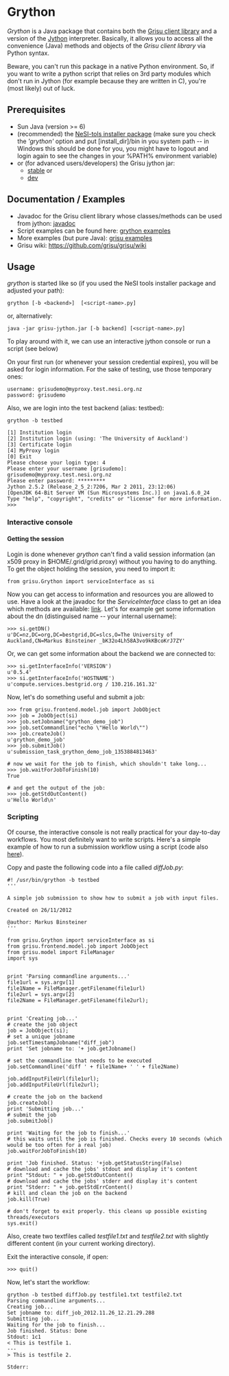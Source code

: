 Grython
=======

*Grython* is a Java package that contains both the [Grisu client library](https://github.com/grisu/grisu/wiki/Grisu-client-library) and a version of the [Jython](http://jython.org/) interpreter. Basically, it allows you to access all the convenience (Java) methods and objects of the *Grisu client library* via Python syntax. 

Beware, you can't run this package in a native Python environment. So, if you want to write a python script that relies on 3rd party modules which don't run in Jython (for example because they are written in C), you're (most likely) out of luck.


Prerequisites
---------------------

* Sun Java (version >= 6)
* (recommended) the [NeSI-tols installer package](http://code.ceres.auckland.ac.nz/downloads/nesi/nesi-tools-installer.jar) (make sure you check the *'grython'* option and put [install_dir]/bin in you system path -- in Windows this should be done for you, you might have to logout and login again to see the changes in your %PATH% environment variable)
* or (for advanced users/developers) the Grisu jython jar:
  * [stable](http://code.ceres.auckland.ac.nz/stable-downloads/grisu-jython.jar) or
  * [dev](http://code.ceres.auckland.ac.nz/snapshot-downloads/grisu-jython-dev.jar)


Documentation / Examples
---------------------------

* Javadoc for the Grisu client library whose classes/methods can be used from jython: [javadoc](https://code.ceres.auckland.ac.nz/jenkins/job/Grisu-SNAPSHOT-Javadoc/javadoc/)
* Script examples can be found here: [grython examples](https://github.com/grisu/grisu-jython/tree/master/src/main/jython/examples)
* More examples (but pure Java): [grisu examples](https://github.com/grisu/examples)
* Grisu wiki: https://github.com/grisu/grisu/wiki

Usage
----------

*grython* is started like so (if you used the NeSI tools installer package and adjusted your path):

    grython [-b <backend>]  [<script-name>.py]
	
or, alternatively:

    java -jar grisu-jython.jar [-b backend] [<script-name>.py]
	
To play around with it, we can use an interactive jython console or run a script (see below)

On your first run (or whenever your session credential expires), you will be asked for login information. For the sake of testing, use those temporary ones:

    username: grisudemo@myproxy.test.nesi.org.nz
	password: grisudemo

Also, we are login into the test backend (alias: testbed):

    grython -b testbed

    [1] Institution login
    [2] Institution login (using: 'The University of Auckland')
    [3] Certificate login
    [4] MyProxy login
    [0] Exit
    Please choose your login type: 4
    Please enter your username [grisudemo]: grisudemo@myproxy.test.nesi.org.nz
    Please enter password: *********
    Jython 2.5.2 (Release_2_5_2:7206, Mar 2 2011, 23:12:06) 
    [OpenJDK 64-Bit Server VM (Sun Microsystems Inc.)] on java1.6.0_24
    Type "help", "copyright", "credits" or "license" for more information.
    >>> 

### Interactive console

#### Getting the session

Login is done whenever *grython* can't find a valid session information (an x509 proxy in $HOME/.grid/grid.proxy) without you having to do anything. To get the object holding the session, you need to import it:

    from grisu.Grython import serviceInterface as si

Now you can get access to information and resources you are allowed to use. Have a look at the javadoc for the _ServiceInterface_ class to get an idea which methods are available: [link](https://code.ceres.auckland.ac.nz/jenkins/job/Grisu-SNAPSHOT-Javadoc/javadoc/grisu/control/ServiceInterface.html). Let's for example get some information about the dn (distinguised name -- your internal username):

	>>> si.getDN()      
	u'DC=nz,DC=org,DC=bestgrid,DC=slcs,O=The University of Auckland,CN=Markus Binsteiner _bK32o4Lh58A3vo9kKBcoKrJ7ZY'

Or, we can get some information about the backend we are connected to:

    >>> si.getInterfaceInfo('VERSION')
    u'0.5.4'
    >>> si.getInterfaceInfo('HOSTNAME')
    u'compute.services.bestgrid.org / 130.216.161.32'

Now, let's do something useful and submit a job:

    >>> from grisu.frontend.model.job import JobObject
	>>> job = JobObject(si)
	>>> job.setJobname("grython_demo_job")
    >>> job.setCommandline("echo \"Hello World\"")
	>>> job.createJob()  
    u'grython_demo_job'
	>>> job.submitJob()
    u'submission_task_grython_demo_job_1353884813463'
	
	# now we wait for the job to finish, which shouldn't take long...
	>>> job.waitForJobToFinish(10)
    True
	
	# and get the output of the job:
    >>> job.getStdOutContent()
    u'Hello World\n'

### Scripting

Of course, the interactive console is not really practical for your day-to-day workflows. You most definitely want to write scripts.  Here's a simple example of how to run a submission workflow using a script (code also [here](https://gist.github.com/4145849)). 

Copy and paste the following code into a file called _diffJob.py_:


    #! /usr/bin/grython -b testbed
    '''
    
    A simple job submission to show how to submit a job with input files.
    
    Created on 26/11/2012
    
    @author: Markus Binsteiner
    '''
    
    from grisu.Grython import serviceInterface as si
    from grisu.frontend.model.job import JobObject
    from grisu.model import FileManager
    import sys
    
    
    print 'Parsing commandline arguments...'
    file1url = sys.argv[1]
    file1Name = FileManager.getFilename(file1url)
    file2url = sys.argv[2]
    file2Name = FileManager.getFilename(file2url);
    
    
    print 'Creating job...'
    # create the job object
    job = JobObject(si);
    # set a unique jobname
    job.setTimestampJobname("diff_job")
    print 'Set jobname to: '+ job.getJobname()
    
    # set the commandline that needs to be executed
    job.setCommandline('diff ' + file1Name+ ' ' + file2Name)
    
    job.addInputFileUrl(file1url);
    job.addInputFileUrl(file2url);
    
    # create the job on the backend
    job.createJob()
    print 'Submitting job...'
    # submit the job
    job.submitJob()
    
    print 'Waiting for the job to finish...'
    # this waits until the job is finished. Checks every 10 seconds (which would be too often for a real job)
    job.waitForJobToFinish(10)
    
    print 'Job finished. Status: '+job.getStatusString(False)
    # download and cache the jobs' stdout and display it's content
    print "Stdout: " + job.getStdOutContent()
    # download and cache the jobs' stderr and display it's content
    print "Stderr: " + job.getStdErrContent()
    # kill and clean the job on the backend
    job.kill(True)
    
    # don't forget to exit properly. this cleans up possible existing threads/executors
    sys.exit()

Also, create two textfiles called _testfile1.txt_ and _testfile2.txt_ with slightly different content (in your current working directory).

Exit the interactive console, if open:

    >>> quit()

Now, let's start the workflow:

    grython -b testbed diffJob.py testfile1.txt testfile2.txt
    Parsing commandline arguments...
    Creating job...
    Set jobname to: diff_job_2012.11.26_12.21.29.288
    Submitting job...
    Waiting for the job to finish...
    Job finished. Status: Done
    Stdout: 1c1
    < This is testfile 1.
    ---
    > This is testfile 2.
    
    Stderr: 




